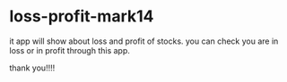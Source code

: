 # loss-profit-mark14
it app will show about loss and profit of stocks. you can check you are in loss or in profit through this app.

thank you!!!!
